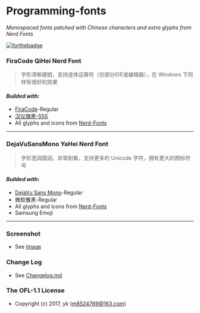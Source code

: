 # Programming-fonts
_Monospaced fonts patched with Chinese characters and extra glyphs from Nerd Fonts_

[![forthebadge](http://forthebadge.com/images/badges/check-it-out.svg)](http://forthebadge.com)

### FiraCode QiHei Nerd Font
> 字形清晰硬朗，支持连体运算符（仅部分IDE或编辑器），在 Windows 下同样有很好的效果

#### *Builded with:*
- [FiraCode](https://github.com/tonsky/FiraCode)-Regular
- [汉仪旗黑-55S](http://www.hanyi.com.cn/productdetail.php?id=832)
- All glyphs and icons from [Nerd-Fonts](https://nerdfonts.com/)
***

### DejaVuSansMono YaHei Nerd Font
> 字形宽阔圆润，非常耐看，支持更多的 Unicode 字符，拥有更大的图标符号

#### *Builded with:*
- [DejaVu Sans Mono](https://dejavu-fonts.github.io/)-Regular
- 微软雅黑-Regular
- All glyphs and icons from [Nerd-Fonts](https://nerdfonts.com/)
- Samsung Emoji
***

### Screenshot
- See [Image](img)

### Change Log
- See [Changelog.md](Changelog.md)

### The OFL-1.1 License
- Copyright (c) 2017, yk (m8524769@163.com)